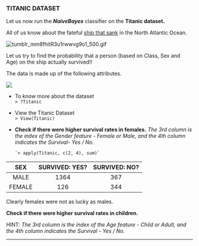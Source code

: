 ### TITANIC DATASET

Let us now run the _**NaiveBayes**_ classifier on the **Titanic dataset.**

All of us know about the fateful [ship that sank](http://www.history.com/topics/titanic) in the North Atlantic Ocean.

![](https://lh3.googleusercontent.com/ednEDRQsVBFg6-PSV1ruIzfMDwOeUa0Qgw8MvRQBNwUcwhaAFoaYn4Z-9sJX0auZlifuiMhHnDsfUd7Ic0zO5o2-46swoak8JYq0qlHyWW4QK-jet2vAcWaVoAz8gA2J-1z5A4I "tumblr_mm8fhitR3u1rwwvg9o1_500.gif")

Let us try to find the probability that a person \(based on Class, Sex and Age\) on the ship actually survived!!

The data is made up of the following attributes.

![](https://docs.google.com/drawings/d/slq46kgeIoEIJKfKT-1y32A/image?w=213&h=119&rev=22&ac=1)

* To know more about the dataset  
  `> ?Titanic`

* View the Titanic Dataset  
  `> View(Titanic)`

* **Check if there were higher survival rates in females.** _The 3rd column is the index of the Gender feature - Female or Male, and the 4th column indicates the Survival- Yes / No._

      `> apply(Titanic, c(2, 4), sum)`

| SEX | SURVIVED: YES? | SURVIVED: NO? |
| :---: | :---: | :---: |
| MALE | 1364 | 367 |
| FEMALE | 126 | 344 |

Clearly females were not as lucky as males.

**Check if there were higher survival rates in children.**

HINT: _The 3rd column is the index of the Age feature - Child or Adult, and the 4th column indicates the Survival - Yes / No._

---



